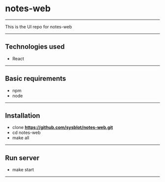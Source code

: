 # notes-web
---
This is the UI repo for notes-web

---

## Technologies used
* React
---

## Basic requirements
* npm
* node
---
## Installation
* clone <strong>https://github.com/sysblot/notes-web.git </strong>
* cd notes-web
* make all
---

## Run server
* make start
---
